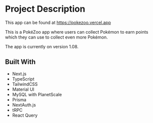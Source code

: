 # Project Description

This app can be found at https://pokezoo.vercel.app

This is a PokéZoo app where users can collect Pokémon to earn points which they can use to collect even more Pokémon.

The app is currently on version 1.08.

## Built With

- Next.js
- TypeScript
- TailwindCSS
- Material UI
- MySQL with PlanetScale
- Prisma
- NextAuth.js
- tRPC
- React Query
